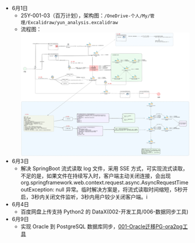 + 6月1日
	+ 25Y-001-03（百万计划），架构图：`/OneDrive-个人/My/管理/Excalidraw/yun_analysis.excalidraw` 
	+ 流程图：![](images/Untitled-2025-04-09-1002.png) 
+ 6月3日
	+ 解决 SpringBoot 流式读取 log 文件，采用 SSE 方式，可实现流式读取，不足的是，如果文件在持续写入时，客户端主动关闭连接，会出现 org.springframework.web.context.request.async.AsyncRequestTimeoutException: null 异常。临时解决方案是，将流式读取时间缩短，5秒开启，3秒内关闭文件监听，3秒内用户较少关闭客户端。i
+ 6月4日
	+ 百度网盘上传支持 Python2 的 DataX(002-开发工具/006-数据同步工具)
+ 6月9日
	+ 实现 Oracle 到 PostgreSQL 数据库同步，[001-Oracle迁移PG-ora2pg工具](../../04-数据库/09-PostgreSQL/02-Oracle迁移PG/001-Oracle迁移PG-ora2pg工具.md)

